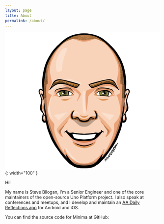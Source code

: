 ```yaml
---
layout: page
title: About
permalink: /about/
---
```


![profile image][profile-image]{: width="100" }

Hi!

My name is Steve Bilogan, I'm a Senior Engineer and one of the core maintainers of the open-source Uno Platform project. I also speak at conferences and meetups, and I develop and maintain an [AA Daily Reflections app][aa-daily-reflections] for Android and iOS.


You can find the source code for Minima at GitHub:


[profile-image]: _assets/images/profile.png
[aa-daily-reflections]: https://github.com/kazo0/DailyReflection
